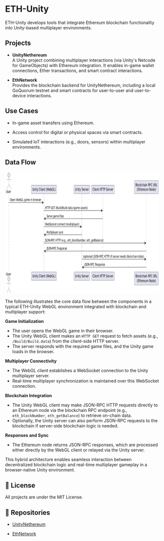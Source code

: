 # ETH-Unity

ETH-Unity develops tools that integrate Ethereum blockchain functionality into Unity-based multiplayer environments.

## Projects

-   **UnityNethereum**  
    A Unity project combining multiplayer interactions (via Unity's Netcode for GameObjects) with Ethereum integration. It enables in-game wallet connections, Ether transactions, and smart contract interactions.
    
-   **EthNetwork**  
    Provides the blockchain backend for UnityNethereum, including a local GoQuorum testnet and smart contracts for user-to-user and user-to-device interactions.
    

## Use Cases

-   In-game asset transfers using Ethereum.
    
-   Access control for digital or physical spaces via smart contracts.
    
-   Simulated IoT interactions (e.g., doors, sensors) within multiplayer environments.

## Data Flow

<img src="https://github.com/ETH-Unity/.github/blob/1fc4a72141f8124512eef9966340ba0f488401fd/dataflow.png" height="400">

The following illustrates the core data flow between the components in a typical ETH-Unity WebGL environment integrated with blockchain and multiplayer support:

**Game Initialization**  
   - The user opens the WebGL game in their browser.
   - The Unity WebGL client makes an `HTTP GET` request to fetch assets (e.g., `/Build/Build.data`) from the client-side HTTP server.
   - The server responds with the required game files, and the Unity game loads in the browser.

**Multiplayer Connectivity**  
   - The WebGL client establishes a WebSocket connection to the Unity multiplayer server.
   - Real-time multiplayer synchronization is maintained over this WebSocket connection.

**Blockchain Integration**  
   - The Unity WebGL client may make JSON-RPC HTTP requests directly to an Ethereum node via the blockchain RPC endpoint (e.g., `eth_blockNumber`, `eth_getBalance`) to retrieve on-chain data.
   - Optionally, the Unity server can also perform JSON-RPC requests to the blockchain if server-side blockchain logic is needed.

**Responses and Sync**  
   - The Ethereum node returns JSON-RPC responses, which are processed either directly by the WebGL client or relayed via the Unity server.

This hybrid architecture enables seamless interaction between decentralized blockchain logic and real-time multiplayer gameplay in a browser-native Unity environment.


## 📄 License

All projects are under the MIT License.

## 🔗 Repositories

-   [UnityNethereum](https://github.com/ETH-Unity/UnityNethereum)
    
-   [EthNetwork](https://github.com/ETH-Unity/EthNetwork)
